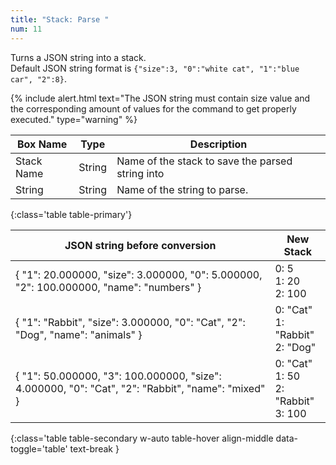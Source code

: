 ```yaml
---
title: "Stack: Parse "
num: 11
---
```


Turns a JSON string into a stack.\
Default JSON string format is `{"size":3, "0":"white cat", "1":"blue car", "2":8}`.

{% include alert.html text="The JSON string must contain size value and the corresponding amount of values for the command to get properly executed." type="warning" %} 

| Box Name | Type | Description | 
|-------|--------|--------
|Stack Name	|String	| Name of the stack to save the parsed string into
|String	|String	| Name of the string to parse. 
{:class='table table-primary'}

| JSON string before conversion|  New Stack|  
|-------|--------
| { "1": 20.000000, "size": 3.000000, "0": 5.000000, "2": 100.000000, "name": "numbers" }  |0: 5 <br/> 1: 20 <br/>2: 100|
| { "1": "Rabbit", "size": 3.000000, "0": "Cat", "2": "Dog", "name": "animals" }|0: "Cat" <br/> 1: "Rabbit" <br/>2: "Dog"|
| { "1": 50.000000, "3": 100.000000, "size": 4.000000, "0": "Cat", "2": "Rabbit", "name": "mixed" }|0: "Cat" <br/> 1: 50<br/>2: "Rabbit" <br/>3: 100
{:class='table table-secondary w-auto table-hover align-middle data-toggle='table' text-break }







